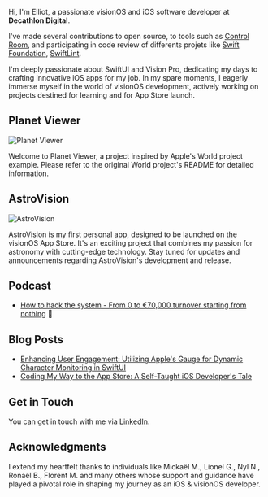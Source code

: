 Hi, I'm Elliot, a passionate visionOS and iOS software developer at **Decathlon Digital**.

I've made several contributions to open source, to tools such as [Control Room](https://github.com/twostraws/ControlRoom/pulls?q=is%3Apour+author%3Aharry-knight), and participating in code review of differents projets like [Swift Foundation](https://github.com/apple/swift-foundation), [SwiftLint](https://github.com/realm/SwiftLint).

I'm deeply passionate about SwiftUI and Vision Pro, dedicating my days to crafting innovative iOS apps for my job. In my spare moments, I eagerly immerse myself in the world of visionOS development, actively working on projects destined for learning and for App Store launch.

## Planet Viewer 
![Planet Viewer](https://github.com/Harry-KNIGHT/Harry-KNIGHT/assets/63256761/de61ceea-894e-43e2-839d-c2aa5de750b7)

Welcome to Planet Viewer, a project inspired by Apple's World project example. Please refer to the original World project's README for detailed information.

## AstroVision
![AstroVision](https://github.com/Harry-KNIGHT/Harry-KNIGHT/assets/63256761/59686eea-db8b-4744-8831-c135c6fd43a7)

AstroVision is my first personal app, designed to be launched on the visionOS App Store. It's an exciting project that combines my passion for astronomy with cutting-edge technology. Stay tuned for updates and announcements regarding AstroVision's development and release.

## Podcast
- [How to hack the system - From 0 to €70,000 turnover starting from nothing](https://www.apprendre-swiftui.fr/podcast) 🚀

## Blog Posts
- [Enhancing User Engagement: Utilizing Apple's Gauge for Dynamic Character Monitoring in SwiftUI](https://dubdub.space/elliot/enhancing-user-engagement-utilizing-apples-gauge-for-o)
- [Coding My Way to the App Store: A Self-Taught iOS Developer's Tale](https://dubdub.space/elliot/learning-ios-development-by-myself-to-the-m)

## Get in Touch

You can get in touch with me via [LinkedIn](https://www.linkedin.com/in/elliot-knight-appiwedia/).

## Acknowledgments

I extend my heartfelt thanks to individuals like Mickaël M., Lionel G., Nyl N., Ronaël B., Florent M. and many others whose support and guidance have played a pivotal role in shaping my journey as an iOS & visionOS developer.
